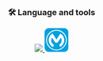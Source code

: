 <h3 align="center">🛠 Language and tools</h3>

<p align="center">
  <a href="https://skillicons.dev">
    <img src="https://skillicons.dev/icons?i=python,html,css,mysql,git,cs,dotnet,docker,aws,linux"/>
    <img src="mulesoft.png" height="48">
  </a>
</p>
